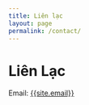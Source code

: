 ```yaml
---
title: Liên lạc
layout: page
permalink: /contact/
---
```

<h1 class="headline">Liên Lạc</h1>
<p>
Email: <a href="mailto:{{site.email}}">{{site.email}}</a>
</p>
